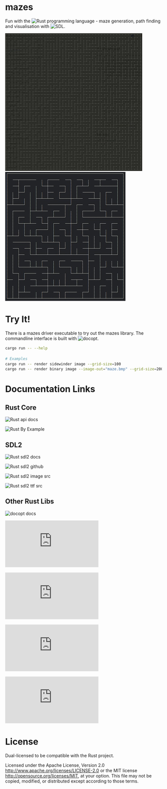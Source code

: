 # mazes

Fun with the ![Rust](https://www.rust-lang.org/) programming language - maze generation, path finding and visualisation with ![SDL](https://www.libsdl.org/).

![Basic Maze](resources/binary-tree.jpg)
![Sidewinder Maze](resources/sidewinder.jpg)



# Try It!

There is a mazes driver executable to try out the mazes library. The commandline interface is built with ![docopt](http://docopt.org/).

```bash
cargo run -- --help

# Examples
cargo run -- render sidewinder image --grid-size=100
cargo run -- render binary image --image-out="maze.bmp" --grid-size=200
```

# Documentation Links

## Rust Core

![Rust api docs](https://doc.rust-lang.org/std/)

![Rust By Example](http://rustbyexample.com/)

## SDL2

![Rust sdl2 docs](https://angrylawyer.github.io/rust-sdl2/sdl2/)

![Rust sdl2 github](https://github.com/AngryLawyer/rust-sdl2)

![Rust sdl2 image src](https://github.com/xsleonard/rust-sdl2_image/blob/master/src/sdl2_image/)

![Rust sdl2 ttf src](https://github.com/andelf/rust-sdl2_ttf/tree/master/src/sdl2_ttf)

## Other Rust Libs

![docopt docs](http://burntsushi.net/rustdoc/docopt/)

![itertools docs](https://bluss.github.io/rust-itertools/doc/itertools/index.html)

![num docs](https://rust-num.github.io/num/num/index.html)

![petgraph docs](https://bluss.github.io/petulant-avenger-graphlibrary/doc/petgraph/index.html)

![smallvec docs](http://doc.servo.org/smallvec/index.html)


# License

Dual-licensed to be compatible with the Rust project.

Licensed under the Apache License, Version 2.0 http://www.apache.org/licenses/LICENSE-2.0 or the MIT license http://opensource.org/licenses/MIT, at your option. This file may not be copied, modified, or distributed except according to those terms.

